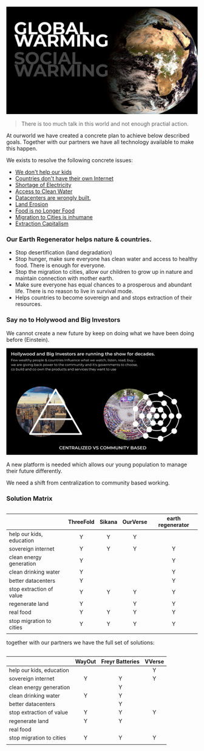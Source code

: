 ![](img/why1.png)

> There is too much talk in this world and not enough practial action.

At ourworld we have created a concrete plan to achieve below described goals. Together with our partners we have all technology available to make this happen.

We exists to resolve the following concrete issues:

- [We don't help our kids](help_our_kids.md)
- [Countries don't have their own Internet](countries_have_no_internet.md)
- [Shortage of Electricity](electricity_shortage.md)
- [Access to Clean Water](water.md)
- [Datacenters are wrongly built.](improve_datacenters.md)
- [Land Erosion](land_erosion.md)
- [Food is no Longer Food](food_no_longer_food.md)
- [Migration to Cities is inhumane](migration_to_cities.md)
- [Extraction Capitalism](extraction.md)

### Our Earth Regenerator helps nature & countries.

- Stop desertification (land degradation)
- Stop hunger, make sure everyone has clean water and access to healthy food. There is enough for everyone.
- Stop the migration to cities, allow our children to grow up in nature and maintain connection with mother earth.
- Make sure everyone has equal chances to a prosperous and abundant life. There is no reason to live in survival mode.
- Helps countries to become sovereign and and stops extraction of their resources.


### Say no to Holywood and Big Investors

We cannot create a new future by keep on doing what we have been doing before (Einstein).

![](img/why_communitybased.png)

A new platform is needed which allows our young population to manage their future differently.

We need a shift from centralization to community based working.

### Solution Matrix


<style>
table {
  float: left;
}
</style>



|                          | ThreeFold | Sikana | OurVerse | earth regenerator |
|--------------------------|:---------:|:------:|:--------:|:-----------------:|
| help our kids, education |     Y     |    Y   |     Y    |                   |
| sovereign internet       |     Y     |    Y   |     Y    |         Y         |
| clean energy generation  |     Y     |        |          |         Y         |
| clean drinking water     |     Y     |        |          |         Y         |
| better datacenters       |     Y     |        |          |         Y         |
| stop extraction of value |     Y     |    Y   |     Y    |         Y         |
| regenerate land          |     Y     |        |     Y    |         Y         |
| real food                |     Y     |    Y   |     Y    |         Y         |
| stop migration to cities |     Y     |    Y   |     Y    |         Y         |
|                          |           |        |          |                   |

together with our partners we have the full set of solutions:

|                          | WayOut | Freyr  Batteries | VVerse |
|--------------------------|:------:|:----------------:|:------:|
| help our kids, education |        |                  |    Y   |
| sovereign internet       |    Y   |         Y        |    Y   |
| clean energy generation  |        |         Y        |        |
| clean drinking water     |    Y   |         Y        |        |
| better datacenters       |        |         Y        |        |
| stop extraction of value |    Y   |         Y        |    Y   |
| regenerate land          |    Y   |         Y        |        |
| real food                |        |                  |        |
| stop migration to cities |    Y   |         Y        |    Y   |
|                          |        |                  |        |